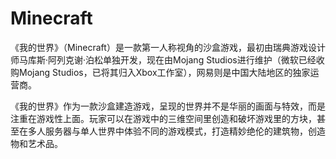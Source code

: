 # Minecraft

《我的世界》（Minecraft）是一款第一人称视角的沙盒游戏，最初由瑞典游戏设计师马库斯·阿列克谢·泊松单独开发，现在由Mojang Studios进行维护（微软已经收购Mojang Studios，已将其归入Xbox工作室），网易则是中国大陆地区的独家运营商。

《我的世界》作为一款沙盒建造游戏，呈现的世界并不是华丽的画面与特效，而是注重在游戏性上面。玩家可以在游戏中的三维空间里创造和破坏游戏里的方块，甚至在多人服务器与单人世界中体验不同的游戏模式，打造精妙绝伦的建筑物，创造物和艺术品。
